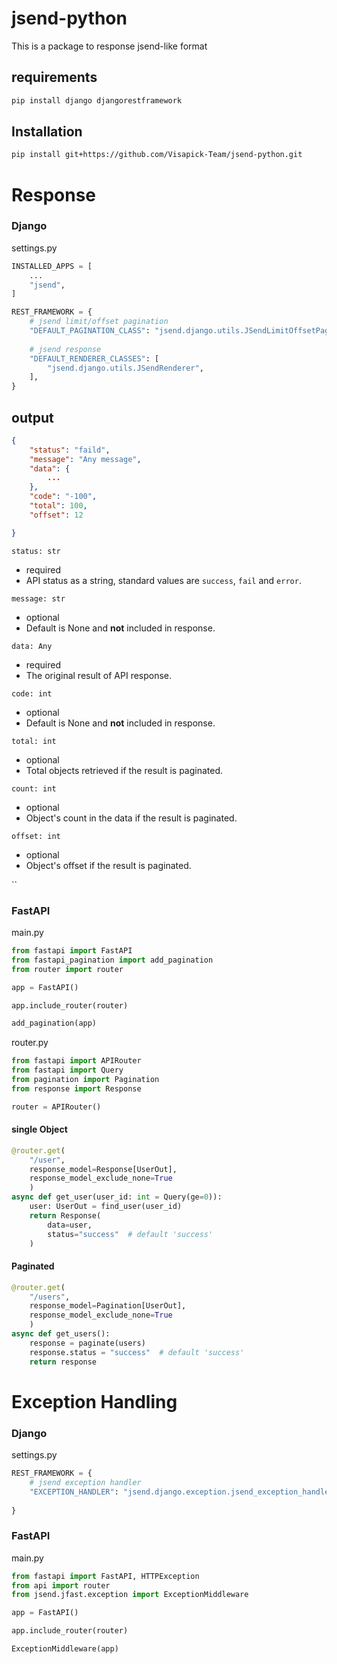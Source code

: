 # jsend-python
This is a package to response jsend-like format


## requirements
```bash
pip install django djangorestframework
```


## Installation

<!-- ```bash
pip install jsend
``` -->

```bash
pip install git+https://github.com/Visapick-Team/jsend-python.git
```


# Response


### Django

settings.py
```python
INSTALLED_APPS = [
    ...
    "jsend",
]
```

```python
REST_FRAMEWORK = {
    # jsend limit/offset pagination 
    "DEFAULT_PAGINATION_CLASS": "jsend.django.utils.JSendLimitOffsetPagination",
    
    # jsend response
    "DEFAULT_RENDERER_CLASSES": [
        "jsend.django.utils.JSendRenderer",
    ],
}

```



## output

```json
{
    "status": "faild",
    "message": "Any message",
    "data": {
        ...
    },
    "code": "-100",
    "total": 100,
    "offset": 12

}
```
`status: str`
+ required
+ API status as a string, standard values are `success`, `fail` and `error`.


`message: str`
+ optional
+ Default is None and **not** included in response. 

`data: Any`
+ required
+ The original result of API response. 

`code: int`
+ optional
+ Default is None and **not** included in response. 


`total: int`
+ optional
+ Total objects retrieved if the result is paginated.

`count: int`
+ optional
+ Object's count in the data if the result is paginated. 


`offset: int`
+ optional
+ Object's offset if the result is paginated. 

``


### FastAPI
main.py
```python
from fastapi import FastAPI
from fastapi_pagination import add_pagination
from router import router

app = FastAPI()

app.include_router(router)

add_pagination(app)

```

router.py
```python
from fastapi import APIRouter
from fastapi import Query
from pagination import Pagination
from response import Response

router = APIRouter()
```

#### single Object
```python
@router.get(
    "/user",
    response_model=Response[UserOut],
    response_model_exclude_none=True
    )
async def get_user(user_id: int = Query(ge=0)):
    user: UserOut = find_user(user_id)
    return Response(
        data=user,
        status="success"  # default 'success'
    )
```


#### Paginated 
```python
@router.get(
    "/users",
    response_model=Pagination[UserOut],
    response_model_exclude_none=True
    )
async def get_users():
    response = paginate(users)
    response.status = "success"  # default 'success'
    return response
```





# Exception Handling


### Django

settings.py
```python
REST_FRAMEWORK = {
    # jsend exception handler
    "EXCEPTION_HANDLER": "jsend.django.exception.jsend_exception_handler",
    
}

```




### FastAPI
main.py

```python
from fastapi import FastAPI, HTTPException
from api import router
from jsend.jfast.exception import ExceptionMiddleware

app = FastAPI()

app.include_router(router)

ExceptionMiddleware(app)
```